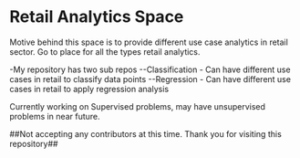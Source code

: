 # Retail Analytics Space
Motive behind this space is to provide different use case analytics in retail sector. Go to place for all the types retail analytics.

-My repository has two sub repos
  --Classification - Can have different use cases in retail to classify data points
  --Regression - Can have different use cases in retail to apply regression analysis

Currently working on Supervised problems, may have unsupervised problems in near future.

##Not accepting any contributors at this time. Thank you for visiting this repository##